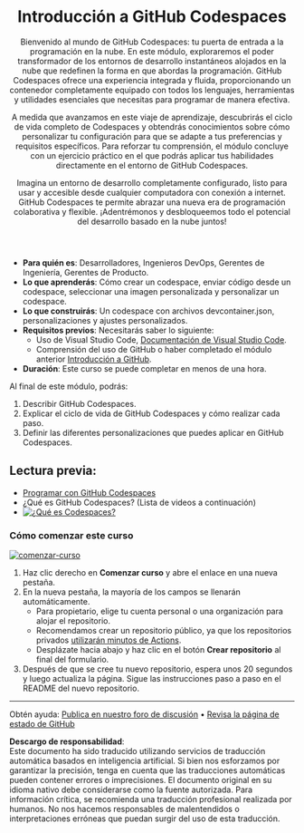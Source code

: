 <header>

# Introducción a GitHub Codespaces

Bienvenido al mundo de GitHub Codespaces: tu puerta de entrada a la programación en la nube. En este módulo, exploraremos el poder transformador de los entornos de desarrollo instantáneos alojados en la nube que redefinen la forma en que abordas la programación. GitHub Codespaces ofrece una experiencia integrada y fluida, proporcionando un contenedor completamente equipado con todos los lenguajes, herramientas y utilidades esenciales que necesitas para programar de manera efectiva.

A medida que avanzamos en este viaje de aprendizaje, descubrirás el ciclo de vida completo de Codespaces y obtendrás conocimientos sobre cómo personalizar tu configuración para que se adapte a tus preferencias y requisitos específicos. Para reforzar tu comprensión, el módulo concluye con un ejercicio práctico en el que podrás aplicar tus habilidades directamente en el entorno de GitHub Codespaces.

Imagina un entorno de desarrollo completamente configurado, listo para usar y accesible desde cualquier computadora con conexión a internet. GitHub Codespaces te permite abrazar una nueva era de programación colaborativa y flexible. ¡Adentrémonos y desbloqueemos todo el potencial del desarrollo basado en la nube juntos!

</header>

- **Para quién es**: Desarrolladores, Ingenieros DevOps, Gerentes de Ingeniería, Gerentes de Producto.
- **Lo que aprenderás**: Cómo crear un codespace, enviar código desde un codespace, seleccionar una imagen personalizada y personalizar un codespace.
- **Lo que construirás**: Un codespace con archivos devcontainer.json, personalizaciones y ajustes personalizados.
- **Requisitos previos**: Necesitarás saber lo siguiente:
  - Uso de Visual Studio Code, [Documentación de Visual Studio Code](https://code.visualstudio.com/docs).
  - Comprensión del uso de GitHub o haber completado el módulo anterior [Introducción a GitHub](https://github.com/microsoft/mastering-github-copilot-for-dotnet-csharp-developers/blob/main/01-Introduction-to-GitHub/README.md).
- **Duración**: Este curso se puede completar en menos de una hora.

Al final de este módulo, podrás:

1. Describir GitHub Codespaces.
2. Explicar el ciclo de vida de GitHub Codespaces y cómo realizar cada paso.
3. Definir las diferentes personalizaciones que puedes aplicar en GitHub Codespaces.

## Lectura previa:

- [Programar con GitHub Codespaces](https://learn.microsoft.com/training/modules/code-with-github-codespaces/)
- ¿Qué es GitHub Codespaces? (Lista de videos a continuación)
- [![¿Qué es Codespaces?](https://img.youtube.com/vi/ozuDPmcC1io/0.jpg)](https://www.youtube.com/watch?v=ozuDPmcC1io&list=PLmsFUfdnGr3wTl-NCblzcrEv2lFSX975-)

### Cómo comenzar este curso

<!-- Para iniciar el curso, ejecuta en JavaScript:
'https://github.com/new?' + new URLSearchParams({
  template_owner: 'skills',
  template_name: 'code-with-codespaces',
  owner: '@me',
  name: 'skills-code-with-codespaces',
  description: 'Mi repositorio clonado',
  visibility: 'public',
}).toString()
-->

[![comenzar-curso](https://user-images.githubusercontent.com/1221423/235727646-4a590299-ffe5-480d-8cd5-8194ea184546.svg)](https://github.com/new?template_owner=skills&template_name=code-with-codespaces&owner=%40me&name=skills-code-with-codespaces&description=My+clone+repository&visibility=public)

1. Haz clic derecho en **Comenzar curso** y abre el enlace en una nueva pestaña.
2. En la nueva pestaña, la mayoría de los campos se llenarán automáticamente.
   - Para propietario, elige tu cuenta personal o una organización para alojar el repositorio.
   - Recomendamos crear un repositorio público, ya que los repositorios privados [utilizarán minutos de Actions](https://docs.github.com/billing/managing-billing-for-github-actions/about-billing-for-github-actions).
   - Desplázate hacia abajo y haz clic en el botón **Crear repositorio** al final del formulario.
3. Después de que se cree tu nuevo repositorio, espera unos 20 segundos y luego actualiza la página. Sigue las instrucciones paso a paso en el README del nuevo repositorio.

<footer>

---

Obtén ayuda: [Publica en nuestro foro de discusión](https://github.com/orgs/skills/discussions/categories/introduction-to-github) • [Revisa la página de estado de GitHub](https://www.githubstatus.com/)

**Descargo de responsabilidad**:  
Este documento ha sido traducido utilizando servicios de traducción automática basados en inteligencia artificial. Si bien nos esforzamos por garantizar la precisión, tenga en cuenta que las traducciones automáticas pueden contener errores o imprecisiones. El documento original en su idioma nativo debe considerarse como la fuente autorizada. Para información crítica, se recomienda una traducción profesional realizada por humanos. No nos hacemos responsables de malentendidos o interpretaciones erróneas que puedan surgir del uso de esta traducción.